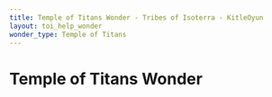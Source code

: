 ```yaml
---
title: Temple of Titans Wonder - Tribes of Isoterra - KitleOyun
layout: toi_help_wonder
wonder_type: Temple of Titans
---
```


<h1 class="h1">Temple of Titans Wonder</h1>
